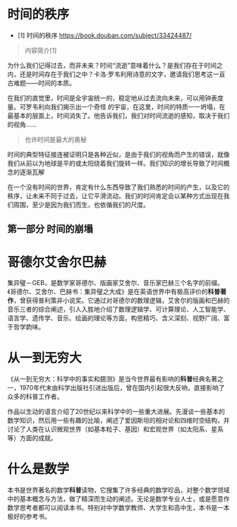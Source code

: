 # 时间的秩序
* [1] 时间的秩序 https://book.douban.com/subject/33424487/

> 内容简介[1]

为什么我们记得过去，而非未来？时间“流逝”意味着什么？是我们存在于时间之内，还是时间存在于我们之中？卡洛·罗韦利用诗意的文字，邀请我们思考这一亘古难题——时间的本质。

在我们的直觉里，时间是全宇宙统一的，稳定地从过去流向未来，可以用钟表度量。可罗韦利向我们揭示出一个奇怪 的宇宙，在这里，时间的特质一一坍塌，在最基本的层面上，时间消失了。他告诉我们，我们对时间流逝的感知，取决于我们的视角……

> 也许时间是最大的奥秘

时间的典型特征接连被证明只是各种近似，是由于我们的视角而产生的错误，就像我们从前以为地球是平的或太阳绕着我们旋转一样。我们知识的增长导致了时间概念的逐渐瓦解

在一个没有时间的世界，肯定有什么东西导致了我们熟悉的时间的产生，以及它的秩序，让未来不同于过去，让它平滑流动。我们的时间肯定会以某种方式出现在我们周围，至少是因为我们而生，也依循我们的尺度。


## 第一部分 时间的崩塌

# 哥德尔艾舍尔巴赫

集异璧－GEB，是数学家哥德尔、版画家艾舍尔、音乐家巴赫三个名字的前缀。《哥德尔、艾舍尔、巴赫书：集异璧之大成》是在英语世界中有极高评价的**科普著作**，曾获得普利策非小说奖。它通过对哥德尔的数理逻辑，艾舍尔的版画和巴赫的音乐三者的综合阐述，引人入胜地介绍了数理逻辑学、可计算理论、人工智能学、语言学、遗传学、音乐、绘画的理论等方面，构思精巧、含义深刻、视野广阔、富于哲学韵味。

# 从一到无穷大

《从一到无穷大：科学中的事实和臆测》是当今世界最有影响的**科普**经典名著之一，1970年代末由科学出版社引进出版后，曾在国内引起很大反响，直接影响了众多的科普工作者。

作品以生动的语言介绍了20世纪以来科学中的一些重大进展。先漫谈一些基本的数学知识，然后用一些有趣的比喻，阐述了爱因斯坦的相对论和四维时空结构，并讨论了人类在认识微观世界（如基本粒子、基因）和宏观世界（如太阳系、星系等）方面的成就。

# 什么是数学

本书是世界著名的数学**科普**读物，它搜集了许多经典的数学珍品，对整个数学领域中的基本概念与方法，做了精深而生动的阐述。无论是数学专业人士，或是愿意作数学思考者都可以阅读本书。特别对中学数学教师、大学生和高中生，本书是一本极好的参考书。
